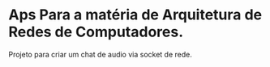 # Aps Para a matéria de Arquitetura de Redes de Computadores.

Projeto para criar um chat de audio via socket de rede.
